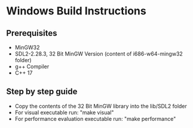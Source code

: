 # Windows Build Instructions
## Prerequisites
* MinGW32
* SDL2-2.28.3, 32 Bit MinGW Version (content of i686-w64-mingw32 folder)
* g++ Compiler
* C++ 17

## Step by step guide
* Copy the contents of the 32 Bit MinGW library into the lib/SDL2 folder
* For visual executable run: "make visual"
* For performance evaluation executable run: "make performance"